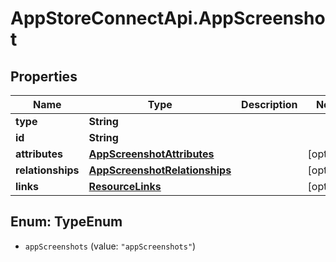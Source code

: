 # AppStoreConnectApi.AppScreenshot

## Properties

Name | Type | Description | Notes
------------ | ------------- | ------------- | -------------
**type** | **String** |  | 
**id** | **String** |  | 
**attributes** | [**AppScreenshotAttributes**](AppScreenshotAttributes.md) |  | [optional] 
**relationships** | [**AppScreenshotRelationships**](AppScreenshotRelationships.md) |  | [optional] 
**links** | [**ResourceLinks**](ResourceLinks.md) |  | [optional] 



## Enum: TypeEnum


* `appScreenshots` (value: `"appScreenshots"`)




